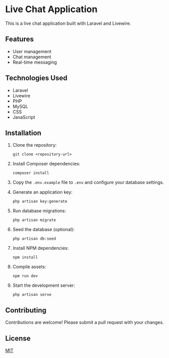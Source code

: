 # Live Chat Application

This is a live chat application built with Laravel and Livewire.

## Features

*   User management
*   Chat management
*   Real-time messaging

## Technologies Used

*   Laravel
*   Livewire
*   PHP
*   MySQL
*   CSS
*   JavaScript

## Installation

1.  Clone the repository:

    ```
    git clone <repository-url>
    ```
2.  Install Composer dependencies:

    ```
    composer install
    ```
3.  Copy the `.env.example` file to `.env` and configure your database settings.
4.  Generate an application key:

    ```
    php artisan key:generate
    ```
5.  Run database migrations:

    ```
    php artisan migrate
    ```
6.  Seed the database (optional):

    ```
    php artisan db:seed
    ```
7.  Install NPM dependencies:

    ```
    npm install
    ```
8.  Compile assets:

    ```
    npm run dev
    ```
9.  Start the development server:

    ```
    php artisan serve
    ```

## Contributing

Contributions are welcome! Please submit a pull request with your changes.

## License

[MIT](https://opensource.org/licenses/MIT)
